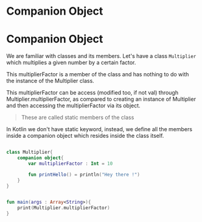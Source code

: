 # Companion Object

# Companion Object

We are familiar with classes and its members. Let's have a class `Multiplier` which multiplies a given number by a certain factor.

This multiplierFactor is a member of the class and has nothing to do with the instance of the Multiplier class.

This multiplierFactor can be access (modified too, if not val) through Multiplier.multiplierFactor, as compared to creating an instance of Multiplier and then accessing the multiplierFactor via its object.

> These are called static members of the class

In Kotlin we don't have static keyword, instead, we define all the members inside a companion object which resides inside the class itself.

```kotlin

class Multiplier{
	companion object{
		var multiplierFactor : Int = 10

		fun printHello() = println("Hey there !")
	}
}


fun main(args : Array<String>){
	print(Multiplier.multiplierFactor)
}

```
